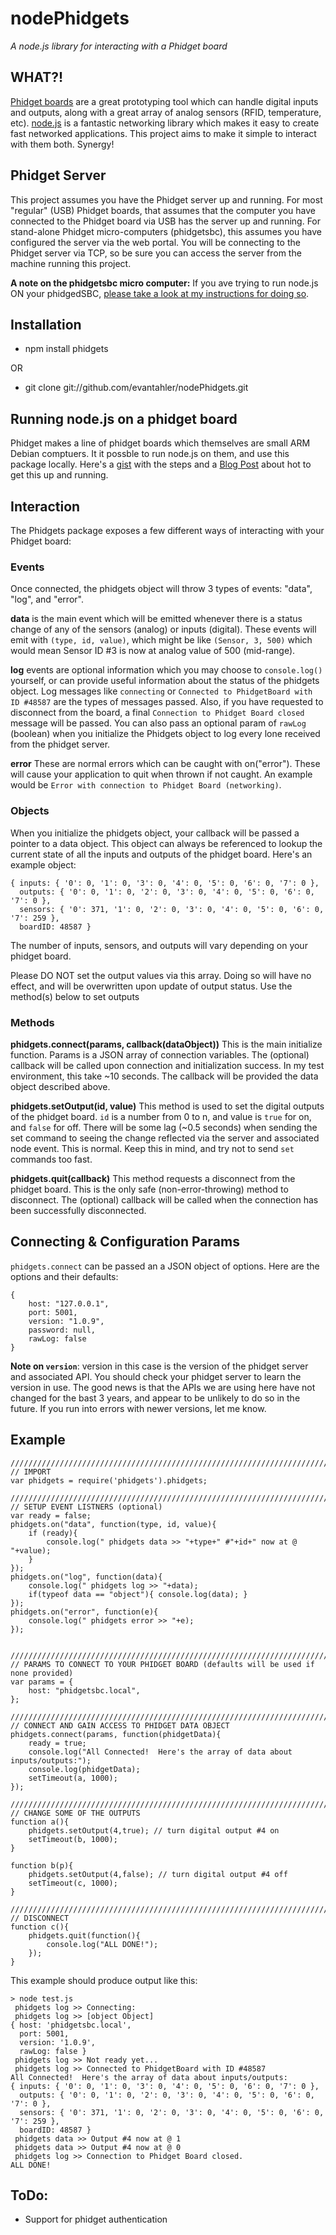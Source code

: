 # nodePhidgets
_A node.js library for interacting with a Phidget board_

## WHAT?!
[Phidget boards](http://http://www.phidgets.com/) are a great prototyping tool which can handle digital inputs and outputs, along with a great array of analog sensors (RFID, temperature, etc).  [node.js](http://nodejs.org) is a fantastic networking library which makes it easy to create fast networked applications.  This project aims to make it simple to interact with them both.  Synergy!

## Phidget Server
This project assumes you have the Phidget server up and running.  For most "regular" (USB) Phidget boards, that assumes that the computer you have connected to the Phidget board via USB has the server up and running.  For stand-alone Phidget micro-computers (phidgetsbc), this assumes you have configured the server via the web portal.  You will be connecting to the Phidget server via TCP, so be sure you can access the server from the machine running this project.

__A note on the phidgetsbc micro computer:__
If you ave trying to run node.js ON your phidgedSBC, [please take a look at my instructions for doing so](https://gist.github.com/1574158).

## Installation
* npm install phidgets

OR

* git clone git://github.com/evantahler/nodePhidgets.git

## Running node.js on a phidget board
Phidget makes a line of phidget boards which themselves are small ARM Debian comptuers.  It it possble to run node.js on them, and use this package locally.  Here's a [gist](https://gist.github.com/1574158) with the steps and a [Blog Post](http://blog.evantahler.com/node-js-running-on-a-phidgets-sbc2-board) about hot to get this up and running.

## Interaction

The Phidgets package exposes a few different ways of interacting with your Phidget board:

### Events

Once connected, the phidgets object will throw 3 types of events: "data", "log", and "error".

__data__ is the main event which will be emitted whenever there is a status change of any of the sensors (analog) or inputs (digital).  These events will emit with `(type, id, value)`, which might be like `(Sensor, 3, 500)` which would mean Sensor ID #3 is now at analog value of 500 (mid-range).

__log__ events are optional information which you may choose to `console.log()` yourself, or can provide useful information about the status of the phidgets object.  Log messages like `connecting` or `Connected to PhidgetBoard with ID #48587` are the types of messages passed.  Also, if you have requested to disconnect from the board, a final `Connection to Phidget Board closed` message will be passed.  You can also pass an optional param of `rawLog` (boolean) when you initialize the Phidgets object to log every lone received from the phidget server.

__error__ These are normal errors which can be caught with on("error").  These will cause your application to quit when thrown if not caught.  An example would be `Error with connection to Phidget Board (networking)`.

### Objects

When you initialize the phidgets object, your callback will be passed a pointer to a data object.  This object can always be referenced to lookup the current state of all the inputs and outputs of the phidget board.  Here's an example object:

	{ inputs: { '0': 0, '1': 0, '3': 0, '4': 0, '5': 0, '6': 0, '7': 0 },
	  outputs: { '0': 0, '1': 0, '2': 0, '3': 0, '4': 0, '5': 0, '6': 0, '7': 0 },
	  sensors: { '0': 371, '1': 0, '2': 0, '3': 0, '4': 0, '5': 0, '6': 0, '7': 259 },
	  boardID: 48587 }

The number of inputs, sensors, and outputs will vary depending on your phidget board.  

Please DO NOT set the output values via this array.  Doing so will have no effect, and will be overwritten upon update of output status.  Use the method(s) below to set outputs

### Methods

__phidgets.connect(params, callback(dataObject))__  This is the main initialize function.  Params is a JSON array of connection variables.  The (optional) callback will be called upon connection and initialization success.  In my test environment, this take ~10 seconds.  The callback will be provided the data object described above.

__phidgets.setOutput(id, value)__  This method is used to set the digital outputs of the phidget board.  `id` is a number from 0 to n, and value is `true` for on, and `false` for off.  There will be some lag (~0.5 seconds) when sending the set command to seeing the change reflected via the server and associated node event.  This is normal.  Keep this in mind, and try not to send `set` commands too fast.

__phidgets.quit(callback)__ This method requests a disconnect from the phidget board.  This is the only safe (non-error-throwing) method to disconnect.  The (optional) callback will be called when the connection has been successfully disconnected. 

## Connecting & Configuration Params
`phidgets.connect` can be passed an a JSON object of options.  Here are the options and their defaults:

	{
		host: "127.0.0.1",
		port: 5001,
		version: "1.0.9",
		password: null,
		rawLog: false
	}

__Note on `version`__: version in this case is the version of the phidget server and associated API.  You should check your phidget server to learn the version in use.  The good news is that the APIs we are using here have not changed for the bast 3 years, and appear to be unlikely to do so in the future.  If you run into errors with newer versions, let me know.


## Example

	////////////////////////////////////////////////////////////////////////////
	// IMPORT
	var phidgets = require('phidgets').phidgets;
	
	////////////////////////////////////////////////////////////////////////////
	// SETUP EVENT LISTNERS (optional)
	var ready = false;
	phidgets.on("data", function(type, id, value){
		if (ready){
			console.log(" phidgets data >> "+type+" #"+id+" now at @ "+value);
		}
	});
	phidgets.on("log", function(data){
		console.log(" phidgets log >> "+data);
		if(typeof data == "object"){ console.log(data); }
	});
	phidgets.on("error", function(e){
		console.log(" phidgets error >> "+e);
	});
	
	
	////////////////////////////////////////////////////////////////////////////
	// PARAMS TO CONNECT TO YOUR PHIDGET BOARD (defaults will be used if none provided)
	var params = {
		host: "phidgetsbc.local",
	};
	
	////////////////////////////////////////////////////////////////////////////
	// CONNECT AND GAIN ACCESS TO PHIDGET DATA OBJECT
	phidgets.connect(params, function(phidgetData){
		ready = true;
		console.log("All Connected!  Here's the array of data about inputs/outputs:");
		console.log(phidgetData);
		setTimeout(a, 1000);
	});
	
	////////////////////////////////////////////////////////////////////////////
	// CHANGE SOME OF THE OUTPUTS
	function a(){
		phidgets.setOutput(4,true); // turn digital output #4 on
		setTimeout(b, 1000);
	}
	
	function b(p){
		phidgets.setOutput(4,false); // turn digital output #4 off
		setTimeout(c, 1000);
	}
	
	////////////////////////////////////////////////////////////////////////////
	// DISCONNECT
	function c(){
		phidgets.quit(function(){
			console.log("ALL DONE!");
		});
	}

This example should produce output like this:

	> node test.js 
	 phidgets log >> Connecting:
	 phidgets log >> [object Object]
	{ host: 'phidgetsbc.local',
	  port: 5001,
	  version: '1.0.9',
	  rawLog: false }
	 phidgets log >> Not ready yet...
	 phidgets log >> Connected to PhidgetBoard with ID #48587
	All Connected!  Here's the array of data about inputs/outputs:
	{ inputs: { '0': 0, '1': 0, '3': 0, '4': 0, '5': 0, '6': 0, '7': 0 },
	  outputs: { '0': 0, '1': 0, '2': 0, '3': 0, '4': 0, '5': 0, '6': 0, '7': 0 },
	  sensors: { '0': 371, '1': 0, '2': 0, '3': 0, '4': 0, '5': 0, '6': 0, '7': 259 },
	  boardID: 48587 }
	 phidgets data >> Output #4 now at @ 1
	 phidgets data >> Output #4 now at @ 0
	 phidgets log >> Connection to Phidget Board closed.
	ALL DONE!


## ToDo:
* Support for phidget authentication
